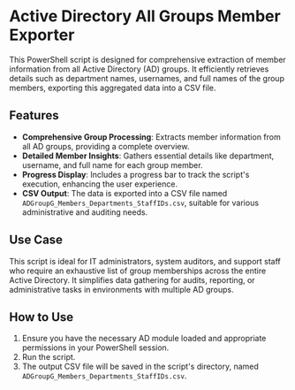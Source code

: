 # Active Directory All Groups Member Exporter

This PowerShell script is designed for comprehensive extraction of member information from all Active Directory (AD) groups. It efficiently retrieves details such as department names, usernames, and full names of the group members, exporting this aggregated data into a CSV file.

## Features
- **Comprehensive Group Processing**: Extracts member information from all AD groups, providing a complete overview.
- **Detailed Member Insights**: Gathers essential details like department, username, and full name for each group member.
- **Progress Display**: Includes a progress bar to track the script's execution, enhancing the user experience.
- **CSV Output**: The data is exported into a CSV file named `ADGroupG_Members_Departments_StaffIDs.csv`, suitable for various administrative and auditing needs.

## Use Case
This script is ideal for IT administrators, system auditors, and support staff who require an exhaustive list of group memberships across the entire Active Directory. It simplifies data gathering for audits, reporting, or administrative tasks in environments with multiple AD groups.

## How to Use
1. Ensure you have the necessary AD module loaded and appropriate permissions in your PowerShell session.
2. Run the script.
3. The output CSV file will be saved in the script's directory, named `ADGroupG_Members_Departments_StaffIDs.csv`.

